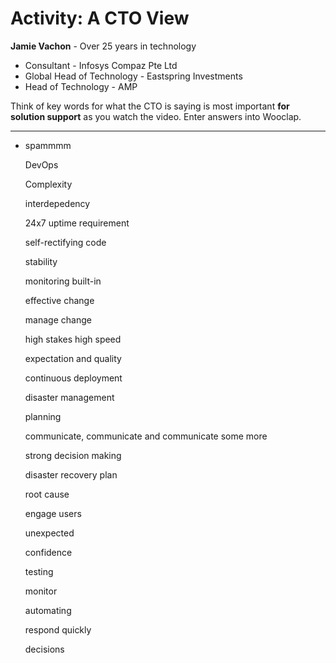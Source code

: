 # Activity: A CTO View

**Jamie Vachon** - Over 25 years in technology

- Consultant - Infosys Compaz Pte Ltd
- Global Head of Technology - Eastspring Investments
- Head of Technology - AMP

Think of key words for what the CTO is saying is most important **for solution support** as you watch the video. Enter answers into Wooclap.

---

- spammmm
    
    DevOps
    
    Complexity
    
    interdepedency
    
    24x7 uptime requirement
    
    self-rectifying code
    
    stability
    
    monitoring built-in
    
    effective change 
    
    manage change
    
    high stakes high speed
    
    expectation and quality
    
    continuous deployment
    
    disaster management
    
    planning
    
    communicate, communicate and communicate some more
    
    strong decision making
    
    disaster recovery plan 
    
    root cause
    
    engage users
    
    unexpected
    
    confidence
    
    testing
    
    monitor
    
    automating
    
    respond quickly
    
    decisions